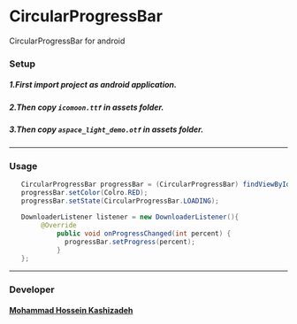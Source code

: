 # CircularProgressBar
CircularProgressBar for android

### Setup 

##### 1.First import project as android application.
##### 2.Then copy ```icomoon.ttf``` in assets folder.
##### 3.Then copy ```aspace_light_demo.otf``` in assets folder.

----
### Usage
``` java
   CircularProgressBar progressBar = (CircularProgressBar) findViewById(R.id.progressBar);
   progressBar.setColor(Colro.RED);
   progressBar.setState(CircularProgressBar.LOADING);
   
   DownloaderListener listener = new DownloaderListener(){
        @Override
            public void onProgressChanged(int percent) {
              progressBar.setProgress(percent);
            }
   };
```

----

### Developer
#### [Mohammad Hossein Kashizadeh](mailto:mh.kashizadeh@gmail.com)
